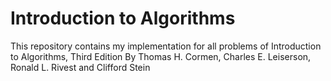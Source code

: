 # Introduction to Algorithms

This repository contains my implementation for all problems of Introduction to Algorithms, Third Edition By Thomas H. Cormen, Charles E. Leiserson, Ronald L. Rivest and Clifford Stein
